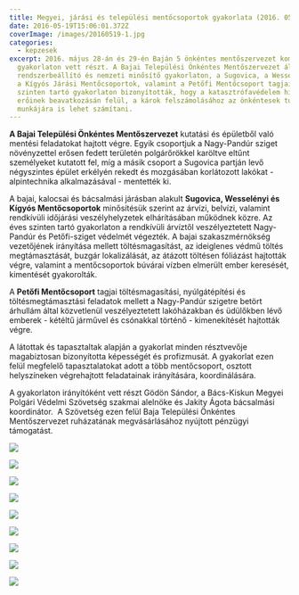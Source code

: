 ```yaml
---
title: Megyei, járási és települési mentőcsoportok gyakorlata (2016. 05. 18-19.)
date: 2016-05-19T15:06:01.372Z
coverImage: /images/20160519-1.jpg
categories:
  - kepzesek
excerpt: 2016. május 28-án és 29-én Baján 5 önkéntes mentőszervezet komplex
  gyakorlaton vett részt. A Bajai Települési Önkéntes Mentőszervezet állománya
  rendszerbeállító és nemzeti minősítő gyakorlaton, a Sugovica, a Wesselényi és
  a Kígyós Járási Mentőcsoportok, valamint a Petőfi Mentőcsoport tagjai éves
  szinten tartó gyakorlaton bizonyították, hogy a katasztrófavédelem hivatásos
  erőinek beavatkozásán felül, a károk felszámolásához az önkéntesek tudására és
  munkájára is lehet számítani.
---
```

**A Bajai Települési Önkéntes Mentőszervezet** kutatási és épületből való mentési feladatokat hajtott végre. Egyik csoportjuk a Nagy-Pandúr sziget növényzettel erősen fedett területén polgárőrökkel karöltve eltűnt személyeket kutatott fel, míg a másik csoport a Sugovica partján levő négyszintes épület erkélyén rekedt és mozgásában korlátozott lakókat - alpintechnika alkalmazásával - mentették ki.

A bajai, kalocsai és bácsalmási járásban alakult **Sugovica, Wesselényi és Kígyós Mentőcsoportok** minősítésük szerint az árvízi, belvízi, valamint rendkívüli időjárási veszélyhelyzetek elhárításában működnek közre. Az éves szinten tartó gyakorlaton a rendkívüli árvíztől veszélyeztetett Nagy-Pandúr és Petőfi-sziget védelmét végezték. A bajai szakaszmérnökség vezetőjének irányítása mellett töltésmagasítást, az ideiglenes védmű töltés megtámasztását, buzgár lokalizálását, az átázott töltésen fóliázást hajtották végre, valamint a mentőcsoportok búvárai vízben elmerült ember keresését, kimentését gyakorolták.

A **Petőfi Mentőcsoport** tagjai töltésmagasítási, nyúlgátépítési és töltésmegtámasztási feladatok mellett a Nagy-Pandúr szigetre betört árhullám által közvetlenül veszélyeztetett lakóházakban és üdülőkben lévő emberek - kétéltű járművel és csónakkal történő - kimenekítését hajtották végre.

A látottak és tapasztaltak alapján a gyakorlat minden résztvevője magabiztosan bizonyította képességét és profizmusát. A gyakorlat ezen felül megfelelő tapasztalatokat adott a több mentőcsoport, osztott helyszíneken végrehajtott feladatainak irányítására, koordinálására.

A gyakorlaton irányítóként vett részt Gödön Sándor, a Bács-Kiskun Megyei Polgári Védelmi Szövetség szakmai alelnöke és Jakity Ágota bácsalmási koordinátor.  A Szövetség ezen felül Baja Települési Önkéntes Mentőszervezet ruházatának megvásárlásához nyújtott pénzügyi támogatást.

![](/images/20160519-2.jpg)

![](/images/20160519-3.jpg)

![](/images/20160519-4.jpg)

![](/images/20160519-5.jpg)

![](/images/20160519-6.jpg)

![](/images/20160519-7.jpg)

![](/images/20160519-8.jpg)

![](/images/20160519-9.jpg)

![](/images/20160519-10.jpg)